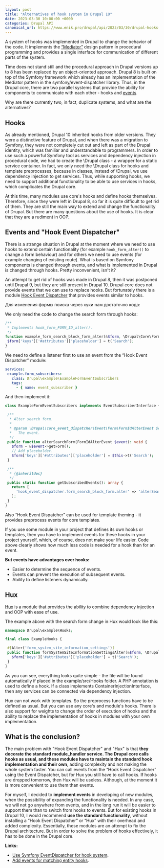 ```yaml
---
layout: post
title: "Alternatives of hook system in Drupal 10"
date: 2023-03-30 10:00:00 +0000
categories: Drupal API
canonical_url: https://www.enik.pro/drupal/api/2023/03/30/drupal-hooks-alternatives.html
---
```

A system of hooks was implemented in Drupal to change the behavior of the code. It implements the [“Mediator”](/drupal/architecture/2021/01/10/patterns.html) design pattern in procedural programming and provides a single interface for communication of different parts of the system.

Time does not stand still and the procedural approach in Drupal versions up to 8 has been replaced by an object-oriented approach. Drupal 8 is built on top of the Symfony framework which already has an implementation of the Mediator pattern in the symfony/event-dispatcher library. Thus, in the Drupal core, there are two parallel systems that provide the ability for components to communicate with each other - hooks and [events](/drupal/api/2019/11/04/event-subscriber.html).

Why are there currently two, in fact, duplicate systems, and what are the alternatives?

## Hooks

As already mentioned, Drupal 10 inherited hooks from older versions. They were a distinctive feature of Drupal, and when there was a migration to Symfony, they were not completely cut out and left as part of the Drupal identity, which was familiar and understandable to programmers. In order to use such a powerful Symfony tool as services and dependency injection in procedural code, we had to create the \Drupal class - a wrapper for a static service container. In fact, we only need the \Drupal class for hooks and template preprocesses, because in classes, instead of \Drupal, we use dependency injection to get services. Thus, while supporting hooks, we need to support additional functionality to be able to use services in hooks, which complicates the Drupal core.

At this time, many modules use core's hooks and define hooks themselves. Therefore, since they were left in Drupal 8, so far it is quite difficult to get rid of them. They are still the main way to extend and change the functionality of Drupal. But there are many questions about the use of hooks. It is clear that they are a rudiment in OOP.

## Events and "Hook Event Dispatcher"

There is a strange situation in Drupal at the moment where we need to use hooks to extend certain functionality (for example `hook_form_alter()` to change a form behaviour) and for others we need to use events (for example changing of existing route). What is based on Symfony components is changed through events, and what is implemented in Drupal is changed through hooks. Pretty inconvenient, isn't it?

An attempt to get rid of hooks was made in Drupal 8, then it was postponed until Drupal 9, but they are still present in Drupal 10. Drupal core does not provide events that we can use to replace hooks. But fortunately there is a module [Hook Event Dispatcher](https://www.drupal.org/project/hook_event_dispatcher) that provides events similar to hooks.

Для изменения формы поиска через хуки нам достаточно кода:

We only need the code to change the search form through hooks:

```php
/**
 * Implements hook_form_FORM_ID_alter().
 */
function example_form_search_block_form_alter(&$form, \Drupal\Core\Form\FormStateInterface $form_state, $form_id) {
 $form['keys']['#attributes']['placeholder'] = t('Search');
}

```

We need to define a listener first to use an event from the “Hook Event Dispatcher” module:

```yaml
services:
 example.form_subscribers:
   class: Drupal\example\ExampleFormEventSubscribers
   tags:
     - { name: event_subscriber }
```

And then implement it:

```php
class ExampleFormEventSubscribers implements EventSubscriberInterface {

 /**
  * Alter search form.
  *
  * @param \Drupal\core_event_dispatcher\Event\Form\FormIdAlterEvent $event
  *   The event.
  */
 public function alterSearchForm(FormIdAlterEvent $event): void {
   $form = &$event->getForm();
   // Add placeholder.
   $form['keys']['#attributes']['placeholder'] = $this->t('Search');
 }

 /**
  * {@inheritdoc}
  */
 public static function getSubscribedEvents(): array {
   return [
     'hook_event_dispatcher.form_search_block_form.alter' => 'alterSearchForm',
   ];
 }
}
```

Also “Hook Event Dispatcher” can be used for template theming - it provides preprocess events for core templates.

If you use some module in your project that defines its own hooks or templates, then you have to implement events for these hooks in your project yourself, which, of course, does not make your life easier. Code above clearly shows how much less code is needed for a hook than for an event.

**But events have advantages over hooks:**
* Easier to determine the sequence of events.
* Events can prevent the execution of subsequent events.
* Ability to define listeners dynamically.

## Hux

[Hux](https://www.drupal.org/project/hux) is a module that provides the ability to combine dependency injection and OOP with ease of use.

The example above with the search form change in Hux would look like this:

```php
namespace Drupal\example\Hooks;

final class ExampleHooks {

 #[Alter('form_system_site_information_settings')]
 public function formSystemSiteInformationSettingsAlter(&$form, \Drupal\Core\Form\FormStateInterface $form_state, $form_id) {
   $form['keys']['#attributes']['placeholder'] = t('Search');
 }
}
```

As you can see, everything looks quite simple - the file will be found automatically if placed in the example/src/Hooks folder. A PHP annotation is used to define a hook. If a class implements ContainerInjectionInterface, then any services can be connected via dependency injection.

Hux can not work with templates. So the preprocess functions have to be defined as usual. But you can use any core's and module's hooks. There is also support for weights to change the order of execution of hooks and the ability to replace the implementation of hooks in modules with your own implementation.

## What is the conclusion?

The main problem with "Hook Event Dispatcher" and "Hux" is that **they decorate the standard module_handler service. The Drupal core calls hooks as usual, and these modules have to maintain the standard hook implementation and their own**, adding complexity and not making the whole system faster. You can call events from the “Hook Event Dispatcher” using the Event Dispatcher, but for Hux you still have to call hooks. If hooks are dropped tomorrow, then Hux will be useless. Although, at the moment it is more convenient to use them than events.

For myself, I decided to **implement events** in developing of new modules, when the possibility of expanding the functionality is needed. In any case, we will not go anywhere from events, and in the long run it will be easier to support them than to switch from hooks to events. But for existing hooks in Drupal 10, I would recommend **use the standard functionality**, without installing a “Hook Event Dispatcher” or “Hux” with their overhead and added complexity. Essentially, these modules are an attempt to fix the Drupal architecture. But in order to solve the problem of hooks effectively, it has to be done in the Drupal core.

**Links:**

* [Use Symfony EventDispatcher for hook system](https://www.drupal.org/project/drupal/issues/1509164).
* [Add events for matching entity hooks](https://www.drupal.org/node/2551893).
